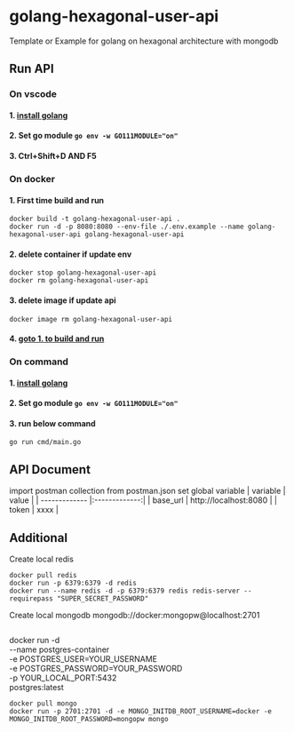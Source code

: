 # golang-hexagonal-user-api
Template or Example for golang on hexagonal architecture with mongodb

## Run API

### On vscode 
#### 1. [install golang](https://go.dev/dl)
#### 2. Set go module `go env -w GO111MODULE="on"`
#### 3. Ctrl+Shift+D AND F5

###  On docker
#### 1. First time build and run
```
docker build -t golang-hexagonal-user-api .
docker run -d -p 8080:8080 --env-file ./.env.example --name golang-hexagonal-user-api golang-hexagonal-user-api
```
#### 2. delete container if update env 
```
docker stop golang-hexagonal-user-api
docker rm golang-hexagonal-user-api
```
#### 3. delete image if update api
```
docker image rm golang-hexagonal-user-api
```
#### 4. [goto 1. to build and run](#1-first-time-build-and-run)
### On command
#### 1. [install golang](https://go.dev/dl)
#### 2. Set go module `go env -w GO111MODULE="on"`
#### 3. run below command
``` 
go run cmd/main.go 
```
## API Document
import postman collection from postman.json
set global variable
| variable        | value       |
| ------------- |:-------------:|
| base_url      | http://localhost:8080 |
| token      | xxxx      |

## Additional
Create local redis
```
docker pull redis
docker run -p 6379:6379 -d redis
docker run --name redis -d -p 6379:6379 redis redis-server --requirepass "SUPER_SECRET_PASSWORD"
```
Create local mongodb
mongodb://docker:mongopw@localhost:2701
```
```
docker run -d \
  --name postgres-container \
  -e POSTGRES_USER=YOUR_USERNAME \
  -e POSTGRES_PASSWORD=YOUR_PASSWORD \
  -p YOUR_LOCAL_PORT:5432 \
  postgres:latest

```
docker pull mongo
docker run -p 2701:2701 -d -e MONGO_INITDB_ROOT_USERNAME=docker -e MONGO_INITDB_ROOT_PASSWORD=mongopw mongo
```
